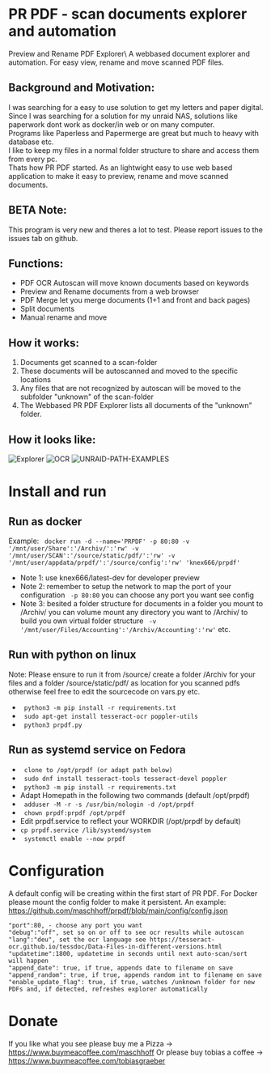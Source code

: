 # PR PDF - scan documents explorer and automation 
Preview and Rename PDF Explorer\ A webbased document explorer and automation. For easy view, rename and move scanned PDF files.
  
## Background and Motivation:  
I was searching for a easy to use solution to get my letters and paper digital.  
Since I was searching for a solution for my unraid NAS, solutions like paperwork dont work as docker/in web or on many computer.  
Programs like Paperless and Papermerge are great but much to heavy with database etc.  
I like to keep my files in a normal folder structure to share and access them from every pc.  
Thats how PR PDF started. As an lightwight easy to use web based application to make it easy to preview, rename and move scanned documents.  
  
## BETA Note:  
This program is very new and theres a lot to test. Please report issues to the issues tab on github.

## Functions:
* PDF OCR Autoscan will move known documents based on keywords
* Preview and Rename documents from a web browser
* PDF Merge let you merge documents (1+1 and front and back pages)
* Split documents 
* Manual rename and move

## How it works:
1. Documents get scanned to a scan-folder 
2. These documents will be autoscanned and moved to the specific locations
3. Any files that are not recognized by autoscan will be moved to the subfolder "unknown" of the scan-folder
4. The Webbased PR PDF Explorer lists all documents of the "unknown" folder.

## How it looks like:

![Explorer](https://i.ibb.co/b723gYv/Explorer.jpg)
![OCR](https://i.ibb.co/JQb8Frf/OCR.jpg)
![UNRAID-PATH-EXAMPLES](https://i.ibb.co/vxC6WngQ/grafik.png)


# Install and run

## Run as docker

Example:
` docker run -d --name='PRPDF' -p 80:80 -v '/mnt/user/Share':'/Archiv/':'rw' -v '/mnt/user/SCAN':'/source/static/pdf/':'rw' -v '/mnt/user/appdata/prpdf/':'/source/config':'rw' 'knex666/prpdf'`

* Note 1: use knex666/latest-dev for developer preview
* Note 2: remember to setup the network to map the port of your configuration ` -p 80:80` you can choose any port you want see config
* Note 3: besited a folder structure for documents in a folder you mount to /Archiv/ you can volume mount any directory you want to /Archiv/ to build you own virtual folder structure
` -v '/mnt/user/Files/Accounting':'/Archiv/Accounting':'rw'` etc.

## Run with python on linux
Note: Please ensure to run it from /source/ 
create a folder /Archiv for your files 
and a folder /source/static/pdf/ as location for you scanned pdfs
otherwise feel free to edit the sourcecode on vars.py etc.

* ` python3 -m pip install -r requirements.txt`
* ` sudo apt-get install tesseract-ocr poppler-utils`
* ` python3 prpdf.py`

## Run as systemd service on Fedora
* ` clone to /opt/prpdf (or adapt path below)`
* ` sudo dnf install tesseract-tools tesseract-devel poppler`
* ` python3 -m pip install -r requirements.txt`
* Adapt Homepath in the following two commands (default /opt/prpdf) 
* ` adduser -M -r -s /usr/bin/nologin -d /opt/prpdf`
* ` chown prpdf:prpdf /opt/prpdf`
* Edit prpdf.service to reflect your WORKDIR (/opt/prpdf by default)
* ` cp prpdf.service /lib/systemd/system `
* ` systemctl enable --now prpdf`

# Configuration
A default config will be creating within the first start of PR PDF.
For Docker please mount the config folder to make it persistent.
An example: https://github.com/maschhoff/prpdf/blob/main/config/config.json

    "port":80, - choose any port you want
    "debug":"off", set so on or off to see ocr results while autoscan
    "lang":"deu", set the ocr language see https://tesseract-ocr.github.io/tessdoc/Data-Files-in-different-versions.html
    "updatetime":1800, updatetime in seconds until next auto-scan/sort will happen
    "append_date": true, if true, appends date to filename on save
    "append_random": true, if true, appends random int to filename on save
    "enable_update_flag": true, if true, watches /unknown folder for new PDFs and, if detected, refreshes explorer automatically

# Donate
If you like what you see please buy me a Pizza -> https://www.buymeacoffee.com/maschhoff 
Or please buy tobias a coffee -> https://www.buymeacoffee.com/tobiasgraeber

